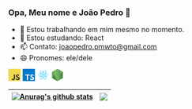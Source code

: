 ### Opa, Meu nome e João Pedro 👋

- 🔭 Estou trabalhando em mim mesmo no momento.
- 🌱 Estou estudando: React 
- 📫 Contato: joaopedro.pmwto@gmail.com
- 😄 Pronomes: ele/dele


<code><img height="25" alt="javascript" src="https://raw.githubusercontent.com/github/explore/80688e429a7d4ef2fca1e82350fe8e3517d3494d/topics/javascript/javascript.png"></code>
<code><img height="25" alt="typescript" src="https://raw.githubusercontent.com/github/explore/80688e429a7d4ef2fca1e82350fe8e3517d3494d/topics/typescript/typescript.png"></code>
<code><img height="25" alt="react" src="https://raw.githubusercontent.com/github/explore/80688e429a7d4ef2fca1e82350fe8e3517d3494d/topics/react/react.png"></code>
<code><img height="25" alt="nodejs" src="https://raw.githubusercontent.com/github/explore/80688e429a7d4ef2fca1e82350fe8e3517d3494d/topics/nodejs/nodejs.png"></code>

 <a href="https://github.com/anuraghazra/github-readme-stats"><img align="center" src="https://github-readme-stats.vercel.app/api?username=pedrojoao-silva&show_icons=true&include_all_commits=true&theme=dark&hide_border=true" alt="Anurag's github stats" /></a> | <a href="https://github.com/anuraghazra/github-readme-stats"><img align="center" src="https://github-readme-stats.vercel.app/api/top-langs/?username=pedrojoao-silva&layout=compact&theme=dark&hide_border=true" /></a> |
| ------------- | ------------- |
